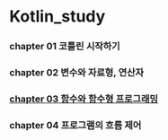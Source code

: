 # Kotlin_study
### chapter 01 코틀린 시작하기
### chapter 02 변수와 자료형, 연산자
### [chapter 03 함수와 함수형 프로그래밍](https://github.com/hyeji1221/Kotlin_study/blob/main/chap03/README.md)
### chapter 04 프로그램의 흐름 제어
